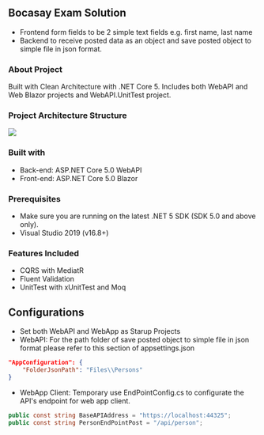 ## Bocasay Exam Solution
- Frontend form fields to be 2 simple text fields e.g. first name, last name
- Backend to receive posted data as an object and save posted object to simple file in json format. 
### About Project
Built with Clean Architecture with .NET Core 5. Includes both WebAPI and Web Blazor projects and WebAPI.UnitTest project.
### Project Architecture Structure
![](https://i.imgur.com/rQL7zYK.png)
### Built with
-   Back-end: ASP.NET Core 5.0 WebAPI
-   Front-end: ASP.NET Core 5.0 Blazor
### Prerequisites
- Make sure you are running on the latest .NET 5 SDK (SDK 5.0 and above only).
- Visual Studio 2019 (v16.8+)
### Features Included
- CQRS with MediatR
- Fluent Validation
- UnitTest with xUnitTest and Moq
## Configurations
- Set both WebAPI and WebApp as Starup Projects 
- WebAPI: For the path folder of save posted object to simple file in json format please refer to this section of appsettings.json
``` appsettings.json
"AppConfiguration": {
    "FolderJsonPath": "Files\\Persons"
}
```

- WebApp Client: Temporary use EndPointConfig.cs to configurate the API's endpoint for web app client.
``` EndPointConfig.cs
public const string BaseAPIAddress = "https://localhost:44325";
public const string PersonEndPointPost = "/api/person";
```
